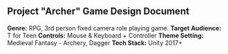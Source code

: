 ## Project "Archer" Game Design Document
**Genre:** RPG, 3rd person fixed camera role playing game.
**Target Audience:** T for Teen
**Controls:** Mouse & Keyboard + Controller
**Theme Setting:** Medieval Fantasy - Archery, Dagger
**Tech Stack:** Unity 2017+
<!--stackedit_data:
eyJoaXN0b3J5IjpbLTExMzg5MzcxNjBdfQ==
-->